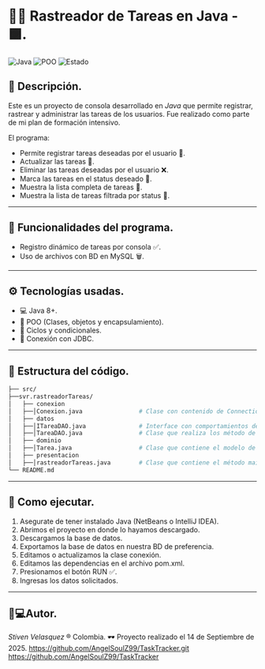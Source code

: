 # 👨‍🎓 Rastreador de Tareas en Java - 🟪.

![Java](https://img.shields.io/badge/Java-%23ED8B00.svg?style=flat-square&logo=java&logoColor=white)
![POO](https://img.shields.io/badge/OOP-Enabled-blue?style=flat-square)
![Estado](https://img.shields.io/badge/Estado-Completado-brightgreen?style=flat-square)

## 📑 Descripción.

Este es un proyecto de consola desarrollado en *Java* que permite registrar, rastrear y administrar las tareas de los usuarios. Fue realizado como parte de mi plan de formación intensivo.

El programa:
 - Permite registrar tareas deseadas por el usuario 🎒.
 - Actualizar las tareas 📔.
 - Eliminar las tareas deseadas por el usuario ❌.
 - Marca las tareas en el status deseado 💱.
 - Muestra la lista completa de tareas 🔢.
 - Muestra la lista de tareas filtrada por status 📓.

---

## 🧠 Funcionalidades del programa.

- Registro dinámico de tareas por consola ✅.
- Uso de archivos con BD en MySQL 🗑.

---

## ⚙ Tecnologías usadas.

- 💻 Java 8+.
- 🧰 POO (Clases, objetos y encapsulamiento).
- 🔄 Ciclos y condicionales.
- 📄 Conexión con JDBC.
  
---

## 📁 Estructura del código.

```bash
├── src/
├──svr.rastreadorTareas/
│   ├── conexion
│   ├──│Conexion.java                # Clase con contenido de Connection.
│   ├── datos
│   ├──│ITareaDAO.java               # Interface con comportamientos de la clase DAO.
│   ├──│TareaDAO.java                # Clase que realiza los método de la interface y conecta con la BD.
│   ├── dominio
│   ├──│Tarea.java                   # Clase que contiene el modelo de Tarea.
│   ├── presentacion
│   ├──│rastreadorTareas.java        # Clase que contiene el método main.
└── README.md
```

--- 

## 📌 Como ejecutar.

1. Asegurate de tener instalado Java (NetBeans o IntelliJ IDEA).
2. Abrimos el proyecto en donde lo hayamos descargado.
3. Descargamos la base de datos.
4. Exportamos la base de datos en nuestra BD de preferencia.
5. Editamos o actualizamos la clase conexión.
6. Editamos las dependencias en el archivo pom.xml.
7. Presionamos el botón RUN ✅.
8. Ingresas los datos solicitados.

---

## 🧑💻Autor.

*Stiven Velasquez*
® Colombia.
🕶 Proyecto realizado el 14 de Septiembre de 2025.
https://github.com/AngelSoulZ99/TaskTracker.git
https://github.com/AngelSoulZ99/TaskTracker
